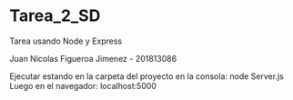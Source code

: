# Tarea_2_SD
Tarea usando Node y Express

Juan Nicolas Figueroa Jimenez - 201813086

Ejecutar estando en la carpeta del proyecto en la consola: node Server.js
Luego en el navegador: localhost:5000
